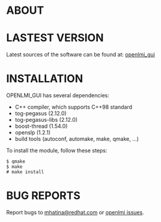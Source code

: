 ABOUT
===========


LASTEST VERSION
===============

Latest sources of the software can be found at: [openlmi_gui][]

INSTALLATION
============

OPENLMI_GUI has several dependencies:

- C++ compiler, which supports C++98 standard
- tog-pegasus (2.12.0)
- tog-pegasus-libs (2.12.0)
- boost-thread (1.54.0)
- openslp (1.2.1)
- build tools (autoconf, automake, make, qmake, ...)

To install the module, follow these steps:

    $ qmake
    $ make
    # make install

BUG REPORTS
===========

Report bugs to [mhatina@redhat.com](mailto:mhatina@redhat.com) or [openlmi issues][].

[openlmi_gui]: https://github.com/mhatina/openlmi_gui "openlmi_gui repository on github"
[openlmi issues]: https://github.com/mhatina/openlmi/issues "Report a bug"
[LMI Meta-Command]: https://git.fedorahosted.org/git/openlmi-tools.git
